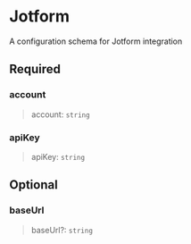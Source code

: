 # Jotform

A configuration schema for Jotform integration

## Required

### account

>account: `string`

### apiKey

>apiKey: `string`

## Optional

### baseUrl

>baseUrl?: `string`

